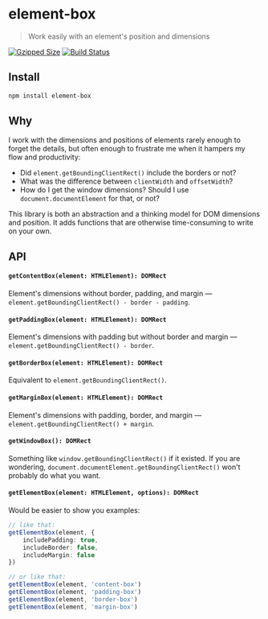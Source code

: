 # element-box

> Work easily with an element's position and dimensions

[![Gzipped Size](https://img.shields.io/bundlephobia/minzip/element-box)](https://bundlephobia.com/result?p=element-box)
[![Build Status](https://img.shields.io/github/actions/workflow/status/astoilkov/element-box/main.yml?branch=main)](https://github.com/astoilkov/element-box/actions/workflows/main.yml)

## Install

```bash
npm install element-box
```

## Why

I work with the dimensions and positions of elements rarely enough to forget the details, but often enough to frustrate me when it hampers my flow and productivity:
- Did `element.getBoundingClientRect()` include the borders or not?
- What was the difference between `clientWidth` and `offsetWidth`?
- How do I get the window dimensions? Should I use `document.documentElement` for that, or not?

This library is both an abstraction and a thinking model for DOM dimensions and position. It adds functions that are otherwise time-consuming to write on your own.

## API

#### `getContentBox(element: HTMLElement): DOMRect`

Element's dimensions without border, padding, and margin — `element.getBoundingClientRect() - border - padding`.

#### `getPaddingBox(element: HTMLElement): DOMRect`

Element's dimensions with padding but without border and margin — `element.getBoundingClientRect() - border`.

#### `getBorderBox(element: HTMLElement): DOMRect`

Equivalent to `element.getBoundingClientRect()`.

#### `getMarginBox(element: HTMLElement): DOMRect`

Element's dimensions with padding, border, and margin — `element.getBoundingClientRect() + margin`.

#### `getWindowBox(): DOMRect`

Something like `window.getBoundingClientRect()` if it existed. If you are wondering, `document.documentElement.getBoundingClientRect()` won't probably do what you want.

#### `getElementBox(element: HTMLElement, options): DOMRect`

Would be easier to show you examples:
```ts
// like that:
getElementBox(element, {
    includePadding: true,
    includeBorder: false,
    includeMargin: false
})

// or like that:
getElementBox(element, 'content-box')
getElementBox(element, 'padding-box')
getElementBox(element, 'border-box')
getElementBox(element, 'margin-box')
```
